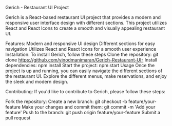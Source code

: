 Gerich - Restaurant UI Project


Gerich is a React-based restaurant UI project that provides a modern and responsive user interface design with different sections. This project utilizes React and React Icons to create a smooth and visually appealing restaurant UI.

Features:
Modern and responsive UI design
Different sections for easy navigation
Utilizes React and React Icons for a smooth user experience
Installation:
To install Gerich, follow these steps
Clone the repository: git clone https://github.com/vinodmanimaran/Gerich-Restaurant-UI-
Install dependencies: npm install
Start the project: npm start
Usage
Once the project is up and running, you can easily navigate the different sections of the restaurant UI. Explore the different menus, make reservations, and enjoy the sleek and modern design.

Contributing:
If you'd like to contribute to Gerich, please follow these steps:

Fork the repository:
Create a new branch: git checkout -b feature/your-feature
Make your changes and commit them: git commit -m 'Add your feature'
Push to the branch: git push origin feature/your-feature
Submit a pull request


